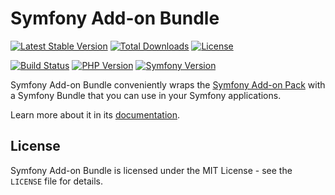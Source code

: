 # Symfony Add-on Bundle

[![Latest Stable Version](https://poser.pugx.org/darkwebdesign/symfony-addon-bundle/v/stable?format=flat)](https://packagist.org/packages/darkwebdesign/symfony-addon-bundle)
[![Total Downloads](https://poser.pugx.org/darkwebdesign/symfony-addon-bundle/downloads?format=flat)](https://packagist.org/packages/darkwebdesign/symfony-addon-bundle)
[![License](https://poser.pugx.org/darkwebdesign/symfony-addon-bundle/license?format=flat)](https://packagist.org/packages/darkwebdesign/symfony-addon-bundle)

[![Build Status](https://github.com/darkwebdesign/symfony-addon-bundle/actions/workflows/build.yaml/badge.svg?branch=7.1)](https://github.com/darkwebdesign/symfony-addon-bundle/actions/workflows/build.yaml)
[![PHP Version](https://img.shields.io/badge/php-8.2%2B-777BB3.svg)](https://php.net/)
[![Symfony Version](https://img.shields.io/badge/symfony-7.1-93C74B.svg)](https://symfony.com/)

Symfony Add-on Bundle conveniently wraps the [Symfony Add-on Pack](https://github.com/darkwebdesign/symfony-addon-pack) with a Symfony Bundle that you can use
in your Symfony applications.

Learn more about it in its [documentation](https://darkwebdesign.github.io/symfony-addon-bundle/docs/7.1).

## License

Symfony Add-on Bundle is licensed under the MIT License - see the `LICENSE` file for details.
